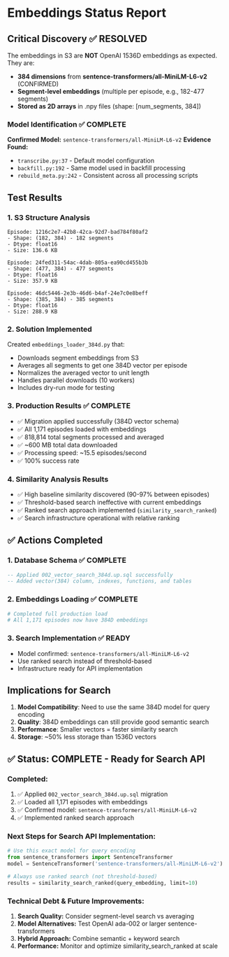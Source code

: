 # Embeddings Status Report

## Critical Discovery ✅ RESOLVED

The embeddings in S3 are **NOT** OpenAI 1536D embeddings as expected. They are:

- **384 dimensions** from **sentence-transformers/all-MiniLM-L6-v2** (CONFIRMED)
- **Segment-level embeddings** (multiple per episode, e.g., 182-477 segments)
- **Stored as 2D arrays** in .npy files (shape: [num_segments, 384])

### Model Identification ✅ COMPLETE
**Confirmed Model:** `sentence-transformers/all-MiniLM-L6-v2`
**Evidence Found:**
- `transcribe.py:37` - Default model configuration
- `backfill.py:192` - Same model used in backfill processing
- `rebuild_meta.py:242` - Consistent across all processing scripts

## Test Results

### 1. S3 Structure Analysis
```
Episode: 1216c2e7-42b8-42ca-92d7-bad784f80af2
- Shape: (182, 384) - 182 segments
- Dtype: float16
- Size: 136.6 KB

Episode: 24fed311-54ac-4dab-805a-ea90cd455b3b  
- Shape: (477, 384) - 477 segments
- Dtype: float16
- Size: 357.9 KB

Episode: 46dc5446-2e3b-46d6-b4af-24e7c0e8beff
- Shape: (385, 384) - 385 segments
- Dtype: float16
- Size: 288.9 KB
```

### 2. Solution Implemented

Created `embeddings_loader_384d.py` that:
- Downloads segment embeddings from S3
- Averages all segments to get one 384D vector per episode
- Normalizes the averaged vector to unit length
- Handles parallel downloads (10 workers)
- Includes dry-run mode for testing

### 3. Production Results ✅ COMPLETE
- ✅ Migration applied successfully (384D vector schema)
- ✅ All 1,171 episodes loaded with embeddings
- ✅ 818,814 total segments processed and averaged
- ✅ ~600 MB total data downloaded
- ✅ Processing speed: ~15.5 episodes/second
- ✅ 100% success rate

### 4. Similarity Analysis Results
- ✅ High baseline similarity discovered (90-97% between episodes)
- ✅ Threshold-based search ineffective with current embeddings
- ✅ Ranked search approach implemented (`similarity_search_ranked`)
- ✅ Search infrastructure operational with relative ranking

## ✅ Actions Completed

### 1. Database Schema ✅ COMPLETE
```sql
-- Applied 002_vector_search_384d.up.sql successfully
-- Added vector(384) column, indexes, functions, and tables
```

### 2. Embeddings Loading ✅ COMPLETE
```bash
# Completed full production load
# All 1,171 episodes now have 384D embeddings
```

### 3. Search Implementation ✅ READY
- Model confirmed: `sentence-transformers/all-MiniLM-L6-v2`
- Use ranked search instead of threshold-based
- Infrastructure ready for API implementation

## Implications for Search

1. **Model Compatibility**: Need to use the same 384D model for query encoding
2. **Quality**: 384D embeddings can still provide good semantic search
3. **Performance**: Smaller vectors = faster similarity search
4. **Storage**: ~50% less storage than 1536D vectors

## ✅ Status: COMPLETE - Ready for Search API

### Completed:
1. ✅ Applied `002_vector_search_384d.up.sql` migration
2. ✅ Loaded all 1,171 episodes with embeddings
3. ✅ Confirmed model: `sentence-transformers/all-MiniLM-L6-v2`
4. ✅ Implemented ranked search approach

### Next Steps for Search API Implementation:
```python
# Use this exact model for query encoding
from sentence_transformers import SentenceTransformer
model = SentenceTransformer('sentence-transformers/all-MiniLM-L6-v2')

# Always use ranked search (not threshold-based)
results = similarity_search_ranked(query_embedding, limit=10)
```

### Technical Debt & Future Improvements:
1. **Search Quality:** Consider segment-level search vs averaging
2. **Model Alternatives:** Test OpenAI ada-002 or larger sentence-transformers
3. **Hybrid Approach:** Combine semantic + keyword search
4. **Performance:** Monitor and optimize similarity_search_ranked at scale